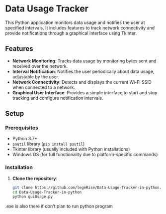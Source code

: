 # Data Usage Tracker

This Python application monitors data usage and notifies the user at specified intervals. It includes features to track network connectivity and provide notifications through a graphical interface using Tkinter.

## Features

- **Network Monitoring**: Tracks data usage by monitoring bytes sent and received over the network.
- **Interval Notification**: Notifies the user periodically about data usage, adjustable by the user.
- **Network Connectivity**: Detects and displays the current Wi-Fi SSID when connected to a network.
- **Graphical User Interface**: Provides a simple interface to start and stop tracking and configure notification intervals.

## Setup

### Prerequisites

- Python 3.7+
- `psutil` library (`pip install psutil`)
- Tkinter library (usually included with Python installations)
- Windows OS (for full functionality due to platform-specific commands)

### Installation

1. **Clone the repository**:
   ```bash
   git clone https://github.com/legeRise/Data-Usage-Tracker-in-python.git. You can simply double-click guiUsage.exe and it will start running
   cd Data-Usage-Tracker-in-python
   python guiUsage.py

.exe is also there if don't plan to run python program

